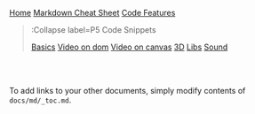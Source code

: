 [Home](/)
[Markdown Cheat Sheet](/docs/cheat-sheet)
[Code Features](/docs/code-features)

> :Collapse label=P5 Code Snippets
>
> [Basics](/docs/snippets/basic)
> [Video on dom](/docs/snippets/video-dom)
> [Video on canvas](/docs/snippets/video-canvas)
> [3D](/docs/snippets/3d)
> [Libs](/docs/snippets/lib)
> [Sound](/docs/snippets/sound)

<br><br>

To add links to your other documents, simply
modify contents of `docs/md/_toc.md`.